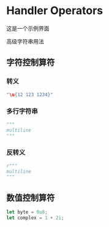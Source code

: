 # Handler Operators

这是一个示例界面

高级字符串用法

## 字符控制算符

### 转义

```ts
"\u{12 123 1234}"
```


### 多行字符串

```py
"""
multiline
"""
```

### 反转义

```py
r"""
multiline
"""
```

## 数值控制算符



```rs
let byte = 0u8;
let complex = 1 + 2i;
```
